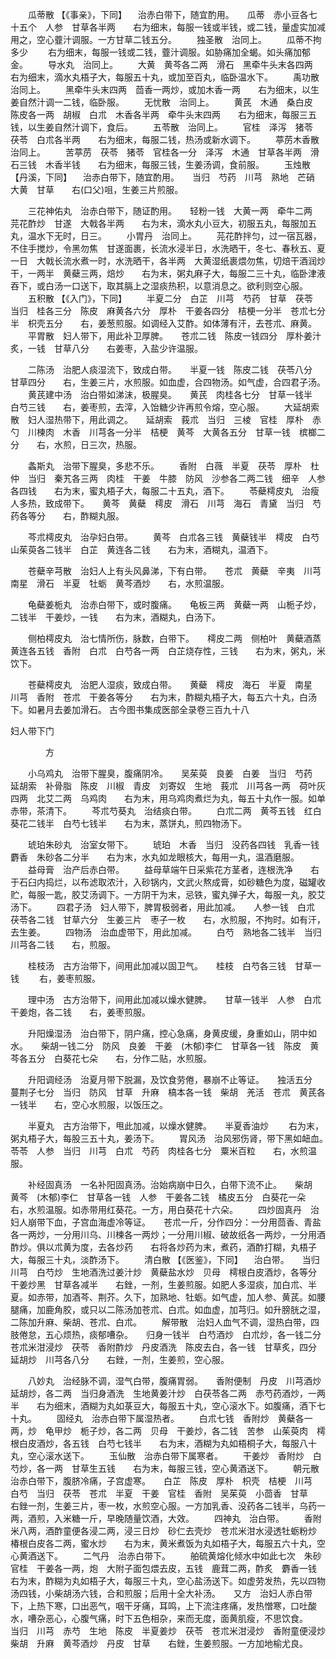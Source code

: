 <!-- { "loadSidebar": true } -->
　　瓜蒂散 【《事亲》，下同】 　治赤白带下，随宜酌用。　　瓜蒂　赤小豆各七十五个　人参　甘草各半两　　右为细末，每服一钱或半钱，或二钱，量虚实加减用之，空心虀汁调服。一方甘草二钱五分。
　　独圣散　治同上。
　　瓜蒂不拘多少
　　右为细末，每服一钱或二钱，虀汁调服。如胁痛加全蝎。如头痛加郁金。
　　导水丸　治同上。
　　大黄　黄芩各二两　滑石　黑牵牛头末各四两　　右为细末，滴水丸梧子大，每服五十丸，或加至百丸，临卧温水下。
　　禹功散　治同上。
　　黑牵牛头末四两　茴香一两炒，或加木香一两　　右为细末，以生姜自然汁调一二钱，临卧服。
　　无忧散　治同上。
　　黄芪　木通　桑白皮　陈皮各一两　胡椒　白朮　木香各半两　牵牛头末四两　　右为细末，每服三五钱，以生姜自然汁调下，食后。
　　五苓散　治同上。
　　官桂　泽泻　猪苓　茯苓　白朮各半两　　右为细末，每服二钱，热汤或新水调下。
　　葶苈木香散　治同上。
　　苦葶苈　茯苓　猪苓　官桂各一分　泽泻　木通　甘草各半两　滑石三钱　木香半钱　　右为细末，每服三钱，生姜汤调，食前服。
　　玉烛散 【丹溪，下同】 　治赤白带下，随宜酌用。　　当归　芍药　川芎　熟地　芒硝　大黄　甘草　　右(口父)咀，生姜三片煎服。

　　三花神佑丸　治赤白带下，随证酌用。　　轻粉一钱　大黄一两　牵牛二两　芫花酢炒　甘遂　大戟各半两　　右为末，滴水丸小豆大，初服五丸，每服加五丸，温水下无时，日三。
　　小胃丹　治同上。
　　芫花酢拌匀，过一宿瓦器，不住手搅炒，令黑勿焦　甘遂面裹，长流水浸半日，水洗晒干，冬七、春秋五、夏一日　大戟长流水煮一时，水洗晒干，各半两　大黄湿纸裹煨勿焦，切焙干酒润炒干，一两半　黄蘗三两，焙炒　　右为末，粥丸麻子大，每服二三十丸，临卧津液吞下，或白汤一口送下，取其膈上之湿痰热积，以意消息之。欲利则空心服。
　　五积散 【《入门》，下同】
　　半夏二分　白芷　川芎　芍药　甘草　茯苓　当归　桂各三分　陈皮　麻黄各六分　厚朴　干姜各四分　桔梗一分半　苍朮七分半　枳壳五分　　右，姜葱煎服。如调经入艾酢。如体薄有汗，去苍朮、麻黄。
　　平胃散　妇人带下，用此补卫厚脾。　　苍朮二钱　陈皮一钱四分　厚朴姜汁炙，一钱　甘草八分　　右姜枣，入盐少许温服。

　　二陈汤　治肥人痰湿流下，致成白带。　　半夏一钱　陈皮二钱　茯苓八分　甘草四分　　右，生姜三片，水煎服。如血虚，合四物汤。如气虚，合四君子汤。
　　黄芪建中汤　治白带如涕沫，极腥臭。　　黄芪　肉桂各七分　甘草一钱半　白芍三钱　　右，姜枣煎，去滓，入饴糖少许再煎令熔，空心服。
　　大延胡索散　妇人湿热带下，用此调之。　　延胡索　莪朮　当归　三棱　官桂　厚朴　赤勺　川楝肉　木香　川芎各一分半　桔梗　黄芩　大黄各五分　甘草一钱　槟榔二分　　右，水煎，日三次，热服。

　　螽斯丸　治带下腥臭，多悲不乐。
　　香附　白薇　半夏　茯苓　厚朴　杜仲　当归　秦艽各三两　肉桂　干姜　牛膝　防风　沙参各二两二钱　细辛　人参各四钱　　右为末，蜜丸梧子大，每服二十五丸，酒下。
　　苓蘗樗皮丸　治瘦人多热，致成带下。　　黄芩　黄蘗　樗皮　滑石　川芎　海石　青黛　当归　芍药各等分　　右，酢糊丸服。

　　芩朮樗皮丸　治孕妇白带。
　　黄芩　白朮各三钱　黄蘗钱半　樗皮　白芍　山茱萸各二钱半　白芷　黄连各二钱　　右为末，酒糊丸，温酒下。

　　苍蘗辛芎散　治妇人上有头风鼻涕，下有白带。　　苍朮　黄蘗　辛夷　川芎　南星　滑石　半夏　牡蛎　黄芩酒炒　　右，水煎温服。

　　龟蘗姜栀丸　治赤白带下，或时腹痛。　　龟板三两　黄蘗一两　山栀子炒，二钱半　干姜炒，一钱　　右为末，酒糊丸，白汤下。

　　侧柏樗皮丸　治七情所伤，脉数，白带下。　　樗皮二两　侧柏叶　黄蘗酒蒸　黄连各五钱　香附　白朮　白芍各一两　白芷烧存性，三钱　　右为末，粥丸，米饮下。

　　苍蘗樗皮丸　治肥人湿痰，致成白带。　　黄蘗　樗皮　海石　半夏　南星　川芎　香附　苍朮　干姜各等分　　右为末，酢糊丸梧子大，每五六十丸，白汤下。如暑月去姜加滑石。
古今图书集成医部全录卷三百九十八

妇人带下门

　　　　方

　　小乌鸡丸　治带下腥臭，腹痛阴冷。　　吴茱萸　良姜　白姜　当归　芍药　延胡索　补骨脂　陈皮　川椒　青皮　刘寄奴　生地　莪朮　川芎各一两　荷叶灰四两　北艾二两　乌鸡肉　　右为末，用乌鸡肉煮烂为丸，每五十丸作一服。如单赤带，茶清下。
　　芩朮芍葵丸　治结痰白带。
　　白朮二两　黄芩五钱　红白葵花二钱半　白芍七钱半　　右为末，蒸饼丸，煎四物汤下。

　　琥珀朱砂丸　治室女带下。
　　琥珀　木香　当归　没药各四钱　乳香一钱　麝香　朱砂各二分半　　右为末，水丸如龙眼核大，每用一丸，温酒磨服。
　　益母膏　治产后赤白带。
　　益母草端午日采紫花方茎者，连根洗净　　右于石臼内捣烂，以布滤取浓汁，入砂锅内，文武火熬成膏，如砂糖色为度，磁罐收贮，每服一匙，胶艾汤调下。一方阴干为末，忌铁，蜜丸弹子大，每服一丸，胶艾汤下。
　　四君子汤　妇人带下，脾胃极弱者，用此加减。　　人参一钱　白朮　茯苓各二钱　甘草六分　生姜三片　枣子一枚　　右，水煎服，不拘时。如有汗，去生姜。
　　四物汤　治血虚带下，用此加减。
　　白芍　熟地各二钱半　当归　川芎各二钱　　右，煎服。

　　桂枝汤　古方治带下，间用此加减以固卫气。　　桂枝　白芍各三钱　甘草一钱
　　右，姜枣煎服。

　　理中汤　古方治带下，间用此加减以燥水健脾。　　甘草一钱半　人参　白朮　干姜炮，各二钱　　右，姜枣煎服。

　　升阳燥湿汤　治白带下，阴户痛，控心急痛，身黄皮缓，身重如山，阴中如水。　　柴胡一钱二分　防风　良姜　干姜　(木郁)李仁　甘草各一钱　陈皮　黄芩各五分　白葵花七朵　　右，分作二贴，水煎服。

　　升阳调经汤　治夏月带下脱漏，及饮食劳倦，暴崩不止等证。　　独活五分　蔓荆子七分　当归　防风　甘草　升麻　槁本各一钱　柴胡　羌活　苍朮　黄芪各一钱半　　右，空心水煎服，以饭压之。

　　半夏丸　古方治带下，甩此加减，以燥水健脾。　　半夏香油炒
　　右为末，粥丸梧子大，每股三五十丸，姜汤下。
　　胃风汤　治风邪伤肾，带下黑如衄血。　　苓苓　人参　当归　川芎　白朮　芍药　肉桂各七分　粟米百粒　　右，水煎温服。

　　补经固真汤　一名补阳固真汤。治始病崩中日久，白带下流不止。　　柴胡　黄芩　(木郁)李仁　甘草各一钱　人参　干姜各二钱　橘皮五分　白葵花一朵　　右，水煎温服。如赤带用红葵花。一方，用白葵花十六朵。
　　四炒固真丹　治妇人崩带下血，子宫血海虚冷等证。　　苍朮一斤，分作四分：一分用茴香、青盐各一两炒，一分用川乌、川楝各一两炒；一分用川椒、破故纸各一两炒，一分用酒酢炒。俱以朮黄为度，去各炒药　　右将各炒药为末，煮药，酒酢打糊，丸梧子大，每服三十丸，淡酢汤下。
　　清白散 【《医鉴》，下同】 　治白带。　　当归　川芎　白芍炒　生地酒洗过姜汁炒　黄蘗盐水炒　贝母　樗根白皮酒炒，各等分　干姜炒黑　甘草各减半　　右銼，一剂，生姜煎服。如肥人多湿痰，加白朮、半夏。如赤带，加酒芩、荆芥。久下，加熟地、牡蛎。如气虚，加人参、黄芪。如腰腿痛，加鹿角胶，或只以二陈汤加苍朮、白朮。如血虚，加芎归。如升膀胱之湿，二陈加升麻、柴胡、苍朮、白朮。
　　解带散　治妇人血气不调，湿热白带，四肢倦怠，五心烦热，痰郁嘈杂。　　归身一钱半　白芍酒炒　白朮炒，各一钱二分　苍朮米泔浸炒　茯苓　香附酢炒　丹皮酒洗　陈皮去白，各一钱　甘草炙，四分　延胡炒　川芎各八分　　右銼，一剂，生姜煎，空心服。

　　八妙丸　治经脉不调，湿气白带，腹痛胃弱。　　香附便制　丹皮　川芎酒炒　延胡炒，各二两　当归身酒洗　生地黄姜汁炒　白茯苓各二两　赤芍药酒炒，一两半　　右为细末，酒糊为丸如菉豆大，每服五十丸，空心滚水下。如腹痛，酒下七十丸。
　　固经丸　治赤白带下属湿热者。
　　白朮七钱　香附炒　黄蘗各一两，炒　龟甲炒　栀子炒，各二两　贝母　干姜炒，各二钱　苦参　山茱萸肉　樗根白皮酒炒，各五钱　白芍七钱半　　右为末，酒糊为丸如梧桐子大，每服八十丸，空心滚水送下。
　　玉仙散　治赤白带下属寒者。
　　干姜炒　香附炒　白芍炒，各一两　甘草生五钱　　右为末，每服三钱，空心黄酒送下。
　　朝元散　治赤白带下，腹脐冷痛，子宫虚寒。　　白芷　陈皮　厚朴　枳壳　桔梗　川芎　白芍　当归　茯苓　苍朮　半夏　干姜　官桂　香附　吴茱萸　小茴香　甘草　　右銼一剂，生姜三片，枣一枚，水煎空心服。一方加乳香、没药各二钱半，乌药一两，酒煎，入米糖一斤，早晚随量饮酒，大效。
　　四神丸　治白带。
　　香附米八两，酒酢童便各浸二两，浸三日炒　砂仁去壳炒　苍朮米泔水浸透牡蛎粉炒　椿根白皮各二两，蜜水炒　　右为末，黄米煮饭为丸如梧子大，每服五六十丸，空心黄酒送下。
　　二气丹　治赤白带下。
　　舶硫黄熔化倾水中如此七次　朱砂　官桂　干姜各一两，炮　大附子面包煨去皮，五钱　鹿茸二两，酢炙　麝香一钱　　右为末，酢糊为丸如梧子大，每服三十丸，空心盐汤送下。如虚劳发热，先以四物汤四钱，小柴胡汤六钱，合和煎服；后用十全大补汤。　　又方　治妇人赤白带下，上热下寒，口出恶气，咽干牙痛，耳鸣，上下流注疼痛，发热憎寒，口吐酸水，嘈杂恶心，心腹气痛，时下五色相杂，来而无度，面黄肌瘦，不思饮食。　　当归　川芎　赤芍　生地　陈皮　半夏姜炒　茯苓　苍朮米泔浸炒　香附童便浸炒　柴胡　升麻　黄芩酒炒　丹皮　甘草　　右銼，生姜煎服。一方加地榆尤良。
